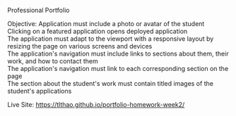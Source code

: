 Professional Portfolio

Objective:
Application must include a photo or avatar of the student<br>
Clicking on a featured application opens deployed application<br> 
The application must adapt to the viewport with a responsive layout by resizing the page on various screens and devices<br>
The application's navigation must include links to sections about them, their work, and how to contact them<br>
The application's navigation must link to each corresponding section on the page<br>
The section about the student's work must contain titled images of the student's applications<br>

Live Site: https://tlthao.github.io/portfolio-homework-week2/

